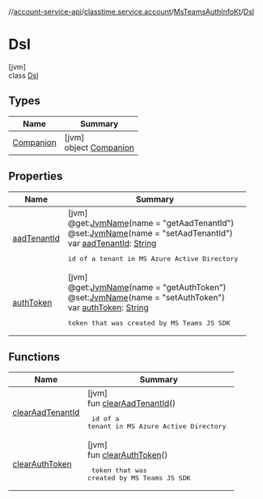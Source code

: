 //[account-service-api](../../../../index.md)/[classtime.service.account](../../index.md)/[MsTeamsAuthInfoKt](../index.md)/[Dsl](index.md)

# Dsl

[jvm]\
class [Dsl](index.md)

## Types

| Name | Summary |
|---|---|
| [Companion](-companion/index.md) | [jvm]<br>object [Companion](-companion/index.md) |

## Properties

| Name | Summary |
|---|---|
| [aadTenantId](aad-tenant-id.md) | [jvm]<br>@get:[JvmName](https://kotlinlang.org/api/latest/jvm/stdlib/kotlin.jvm/-jvm-name/index.html)(name = &quot;getAadTenantId&quot;)<br>@set:[JvmName](https://kotlinlang.org/api/latest/jvm/stdlib/kotlin.jvm/-jvm-name/index.html)(name = &quot;setAadTenantId&quot;)<br>var [aadTenantId](aad-tenant-id.md): [String](https://kotlinlang.org/api/latest/jvm/stdlib/kotlin/-string/index.html)<br><pre> id of a tenant in MS Azure Active Directory </pre> |
| [authToken](auth-token.md) | [jvm]<br>@get:[JvmName](https://kotlinlang.org/api/latest/jvm/stdlib/kotlin.jvm/-jvm-name/index.html)(name = &quot;getAuthToken&quot;)<br>@set:[JvmName](https://kotlinlang.org/api/latest/jvm/stdlib/kotlin.jvm/-jvm-name/index.html)(name = &quot;setAuthToken&quot;)<br>var [authToken](auth-token.md): [String](https://kotlinlang.org/api/latest/jvm/stdlib/kotlin/-string/index.html)<br><pre> token that was created by MS Teams JS SDK </pre> |

## Functions

| Name | Summary |
|---|---|
| [clearAadTenantId](clear-aad-tenant-id.md) | [jvm]<br>fun [clearAadTenantId](clear-aad-tenant-id.md)()<br><pre> id of a tenant in MS Azure Active Directory </pre> |
| [clearAuthToken](clear-auth-token.md) | [jvm]<br>fun [clearAuthToken](clear-auth-token.md)()<br><pre> token that was created by MS Teams JS SDK </pre> |
